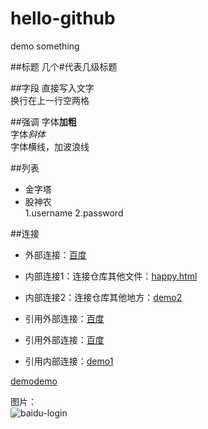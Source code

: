 # hello-github
demo something  

##标题
几个#代表几级标题

##字段
直接写入文字  
换行在上一行空两格

##强调
字体**加粗**  
字体*斜体*  
字体横线，加波浪线


##列表
* 金字塔  
* 股神农  
1.username
2.password
  

##连接
- 外部连接：[百度](http:www.baidu.com)
- 内部连接1：连接仓库其他文件：[happy.html](happy.html) 
- 内部连接2：连接仓库其他地方：[demo2](README.md#标题)

- 引用外部连接：[百度]
- 引用外部连接：[百度][baidu]
- 引用内部连接：[demo1]


[百度]:http://www.daidu.com
[baidu]:http://www.daidu.com
[demo1]:happy.html
 [demodemo](#demodemo)

图片：  
![baidu-login](http://img.taopic.com/uploads/allimg/120727/201995-120HG1030762.jpg)
